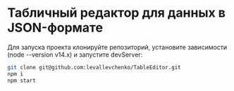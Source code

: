 # Табличный редактор для данных в JSON-формате

Для запуска проекта клонируйте репозиторий, установите зависимости (node --version v14.x) и запустите devServer:

```bash
git clone git@github.com:levallevchenko/TableEditor.git
npm i
npm start
```

